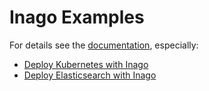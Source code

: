 # Inago Examples

For details see the [documentation](https://github.com/giantswarm/inago/tree/master/docs), especially:

- [Deploy Kubernetes with Inago](k8s.md)
- [Deploy Elasticsearch with Inago](elasticsearch.md)